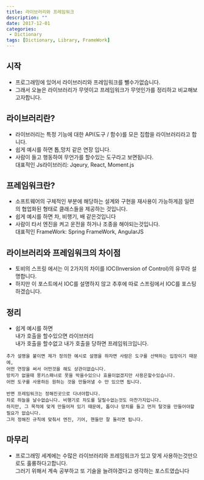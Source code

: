 ```yaml
---
title: 라이브러리와 프레임워크
description: ""
date: 2017-12-01
categories:
 - Dictionary
tags: [Dictionary, Library, FrameWork]
---
```


## 시작
- 프로그래밍에 있어서 라이브러리와 프레임워크를 뺄수가없습니다.<br>
- 그래서 오늘은 라이브러리가 무엇이고 프레임워크가 무엇인가를 정리하고 비교해보고자합니다.


## 라이브러리란?
- 라이브러리는 특정 기능에 대한 API(도구 / 함수)를 모은 집합을 라이브러리라고 합니다.
- 쉽게 예시를 하면 톱,망치 같은 연장 입니다.
- 사람이 들고 행동하여 무언가를 할수있는 도구라고 보면됩니다.<br>
대표적인 Js라이브러리: Jqeury, React, Moment.js


## 프레임워크란?
- 소프트웨어의 구체적인 부분에 해당하는 설계와 구현을 재사용이 가능하게끔 일련의 협업화된 형태로 클래스들을 제공하는 것입니다.
- 쉽게 예시를 하면 차, 비행기, 배 같은것입니다
- 사람이 타서 엔진을 켜고 운전을 하거나 조종을 해야되는것입니다.<br>
대표적인 FrameWork: Spring FrameWork, AngularJS


## 라이브러리와 프레임워크의 차이점
- 토비의 스프링 에서는 이 2가지의 차이를 IOC(Inversion of Control)의 유무라 설명합니다.
- 하지만 이 포스트에서 IOC를 설명하지 않고 추후에 따로 스프링에서 IOC를 포스팅하겠습니다.


## 정리 
- 쉽게 예시를 하면<br>
내가 호출을 할수있으면 라이브러리<br>
내가 호출을 할수없고 내가 호출을 당하면 프레임워크입니다.

```text
추가 설명을 붙이면 제가 정의한 예시로 설명을 하자면 사람은 도구를 선택하는 입장이기 때문에,
어떤 연장을 써서 어떤것을 해도 상관이없습니다.
망치가 없을때 몽키스패너로 못을 박을수있으나 효율이없겠지만 사용은할수있습니다.
어떤 도구를 사용하든 원하는 것을 만들어낼 수 만 있으면 됩니다.

반면 프레임워크는 정해진곳으로 다녀야합니다.
차로 하늘을 날수없습니다. 비행기로 차도를 달릴수없는것도 마찬가지입니다.
하지만, 그 목적에 맞게 만들어져 있기 때문에, 톱이나 망치를 들고 먼저 탈것을 만들어야할 필요가 없습니다.
그저 정해진 규칙에 맞춰서 엔진, 기어, 핸들만 잘 돌리면 됩니다.
```


## 마무리

- 프로그래밍 세계에는 수많은 라이브러리와 프레임워크가 있고 맞게 사용하는것만으로도 훌륭하다고합니다.<br>
그러기 위해서 계속 공부하고 또 기술을 늘려야겠다고 생각하는 포스트였습니다
